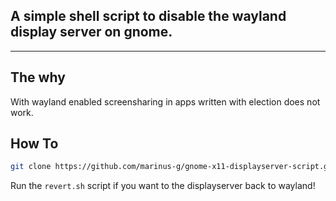 ## A simple shell script to disable the wayland display server on gnome.

---
## The why
With wayland enabled screensharing in apps written with election does not work.

## How To
```bash
git clone https://github.com/marinus-g/gnome-x11-displayserver-script.git && sudo sh /gnome-x11-displayserver-script/script.sh
```
Run the `revert.sh` script if you want to the displayserver back to wayland!
